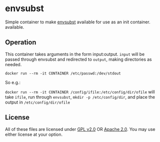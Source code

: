 # envsubst

Simple container to make [envsubst](https://www.gnu.org/software/gettext/manual/html_node/envsubst-Invocation.html) available for use as an init container.
available.

## Operation

This container takes arguments in the form input:output. `input` will be passed
through envsubst and redirected to `output`, making directories as needed.

`docker run --rm -it CONTAINER /etc/passwd:/dev/stdout`

So e.g.:

`docker run --rm -it CONTAINER /config/ifile:/etc/config/dir/ofile`
will take `ifile`, run through `envsubst`, `mkdir -p /etc/config/dir`,
and place the output in `/etc/config/dir/ofile`

## License

All of these files are licensed under
[GPL v2.0](https://www.gnu.org/licenses/old-licenses/gpl-2.0.txt)
OR [Apache 2.0](https://www.apache.org/licenses/LICENSE-2.0). You may use either
license at your option.


